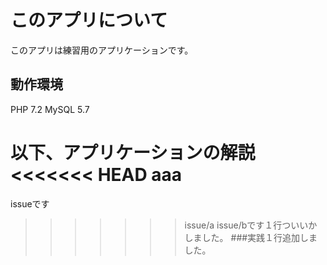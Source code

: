 # このアプリについて
このアプリは練習用のアプリケーションです。

## 動作環境

PHP 7.2
MySQL 5.7

以下、アプリケーションの解説
<<<<<<< HEAD
aaa
=======
issueです
>>>>>>> issue/a
issue/bです１行ついいかしました。
###実践１行追加しました。

